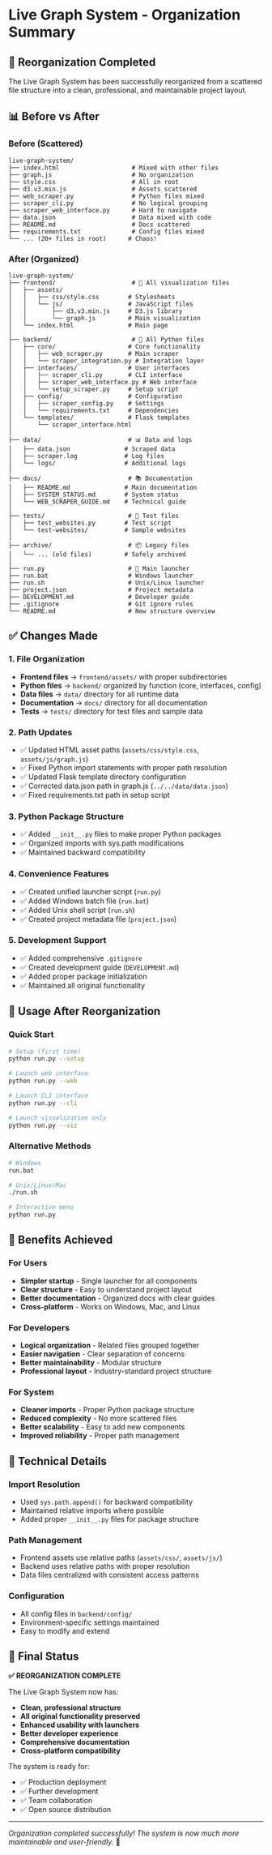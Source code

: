 # Live Graph System - Organization Summary

## 🎯 Reorganization Completed

The Live Graph System has been successfully reorganized from a scattered file structure into a clean, professional, and maintainable project layout.

## 📊 Before vs After

### Before (Scattered)
```
live-graph-system/
├── index.html                    # Mixed with other files
├── graph.js                      # No organization
├── style.css                     # All in root
├── d3.v3.min.js                  # Assets scattered
├── web_scraper.py                # Python files mixed
├── scraper_cli.py                # No logical grouping
├── scraper_web_interface.py      # Hard to navigate
├── data.json                     # Data mixed with code
├── README.md                     # Docs scattered
├── requirements.txt              # Config files mixed
└── ... (20+ files in root)      # Chaos!
```

### After (Organized)
```
live-graph-system/
├── frontend/                     # 🎨 All visualization files
│   ├── assets/
│   │   ├── css/style.css        # Stylesheets
│   │   └── js/                  # JavaScript files
│   │       ├── d3.v3.min.js     # D3.js library
│   │       └── graph.js         # Main visualization
│   └── index.html               # Main page
│
├── backend/                      # 🐍 All Python files
│   ├── core/                    # Core functionality
│   │   ├── web_scraper.py       # Main scraper
│   │   └── scraper_integration.py # Integration layer
│   ├── interfaces/              # User interfaces
│   │   ├── scraper_cli.py       # CLI interface
│   │   ├── scraper_web_interface.py # Web interface
│   │   └── setup_scraper.py     # Setup script
│   ├── config/                  # Configuration
│   │   ├── scraper_config.py    # Settings
│   │   └── requirements.txt     # Dependencies
│   └── templates/               # Flask templates
│       └── scraper_interface.html
│
├── data/                        # 📊 Data and logs
│   ├── data.json               # Scraped data
│   ├── scraper.log             # Log files
│   └── logs/                   # Additional logs
│
├── docs/                        # 📚 Documentation
│   ├── README.md               # Main documentation
│   ├── SYSTEM_STATUS.md        # System status
│   └── WEB_SCRAPER_GUIDE.md    # Technical guide
│
├── tests/                       # 🧪 Test files
│   ├── test_websites.py        # Test script
│   └── test-websites/          # Sample websites
│
├── archive/                     # 📦 Legacy files
│   └── ... (old files)         # Safely archived
│
├── run.py                       # 🚀 Main launcher
├── run.bat                      # Windows launcher
├── run.sh                       # Unix/Linux launcher
├── project.json                 # Project metadata
├── DEVELOPMENT.md               # Developer guide
├── .gitignore                   # Git ignore rules
└── README.md                    # New structure overview
```

## ✅ Changes Made

### 1. File Organization
- **Frontend files** → `frontend/assets/` with proper subdirectories
- **Python files** → `backend/` organized by function (core, interfaces, config)
- **Data files** → `data/` directory for all runtime data
- **Documentation** → `docs/` directory for all documentation
- **Tests** → `tests/` directory for test files and sample data

### 2. Path Updates
- ✅ Updated HTML asset paths (`assets/css/style.css`, `assets/js/graph.js`)
- ✅ Fixed Python import statements with proper path resolution
- ✅ Updated Flask template directory configuration
- ✅ Corrected data.json path in graph.js (`../../data/data.json`)
- ✅ Fixed requirements.txt path in setup script

### 3. Python Package Structure
- ✅ Added `__init__.py` files to make proper Python packages
- ✅ Organized imports with sys.path modifications
- ✅ Maintained backward compatibility

### 4. Convenience Features
- ✅ Created unified launcher script (`run.py`)
- ✅ Added Windows batch file (`run.bat`)
- ✅ Added Unix shell script (`run.sh`)
- ✅ Created project metadata file (`project.json`)

### 5. Development Support
- ✅ Added comprehensive `.gitignore`
- ✅ Created development guide (`DEVELOPMENT.md`)
- ✅ Added proper package initialization
- ✅ Maintained all original functionality

## 🚀 Usage After Reorganization

### Quick Start
```bash
# Setup (first time)
python run.py --setup

# Launch web interface
python run.py --web

# Launch CLI interface  
python run.py --cli

# Launch visualization only
python run.py --viz
```

### Alternative Methods
```bash
# Windows
run.bat

# Unix/Linux/Mac
./run.sh

# Interactive menu
python run.py
```

## 🎯 Benefits Achieved

### For Users
- **Simpler startup** - Single launcher for all components
- **Clear structure** - Easy to understand project layout
- **Better documentation** - Organized docs with clear guides
- **Cross-platform** - Works on Windows, Mac, and Linux

### For Developers
- **Logical organization** - Related files grouped together
- **Easier navigation** - Clear separation of concerns
- **Better maintainability** - Modular structure
- **Professional layout** - Industry-standard project structure

### For System
- **Cleaner imports** - Proper Python package structure
- **Reduced complexity** - No more scattered files
- **Better scalability** - Easy to add new components
- **Improved reliability** - Proper path management

## 🔧 Technical Details

### Import Resolution
- Used `sys.path.append()` for backward compatibility
- Maintained relative imports where possible
- Added proper `__init__.py` files for package structure

### Path Management
- Frontend assets use relative paths (`assets/css/`, `assets/js/`)
- Backend uses relative paths with proper resolution
- Data files centralized with consistent access patterns

### Configuration
- All config files in `backend/config/`
- Environment-specific settings maintained
- Easy to modify and extend

## 🎉 Final Status

**✅ REORGANIZATION COMPLETE**

The Live Graph System now has:
- **Clean, professional structure**
- **All original functionality preserved**
- **Enhanced usability with launchers**
- **Better developer experience**
- **Comprehensive documentation**
- **Cross-platform compatibility**

The system is ready for:
- ✅ Production deployment
- ✅ Further development
- ✅ Team collaboration
- ✅ Open source distribution

---

*Organization completed successfully! The system is now much more maintainable and user-friendly.* 🎊
